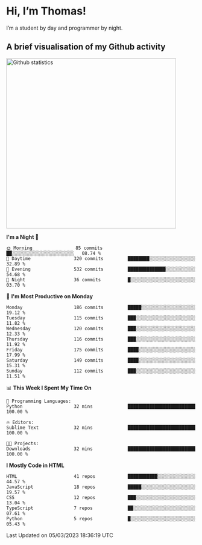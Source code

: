 # Hi, I’m Thomas!
I’m a student by day and programmer by night.

## A brief visualisation of my Github activity

<img title="My Github statistics" alt="Github statistics" width="450px" src="https://github-readme-stats.vercel.app/api?username=thomasrettig&show_icons=true&include_all_commits=true&count_private=true&&hide=issues&theme=tokyonight&border_radius=6px"/>

<!--START_SECTION:waka-->
**I'm a Night 🦉** 

```text
🌞 Morning                85 commits          ██░░░░░░░░░░░░░░░░░░░░░░░   08.74 % 
🌆 Daytime                320 commits         ████████░░░░░░░░░░░░░░░░░   32.89 % 
🌃 Evening                532 commits         ██████████████░░░░░░░░░░░   54.68 % 
🌙 Night                  36 commits          █░░░░░░░░░░░░░░░░░░░░░░░░   03.70 % 
```
📅 **I'm Most Productive on Monday** 

```text
Monday                   186 commits         █████░░░░░░░░░░░░░░░░░░░░   19.12 % 
Tuesday                  115 commits         ███░░░░░░░░░░░░░░░░░░░░░░   11.82 % 
Wednesday                120 commits         ███░░░░░░░░░░░░░░░░░░░░░░   12.33 % 
Thursday                 116 commits         ███░░░░░░░░░░░░░░░░░░░░░░   11.92 % 
Friday                   175 commits         ████░░░░░░░░░░░░░░░░░░░░░   17.99 % 
Saturday                 149 commits         ████░░░░░░░░░░░░░░░░░░░░░   15.31 % 
Sunday                   112 commits         ███░░░░░░░░░░░░░░░░░░░░░░   11.51 % 
```


📊 **This Week I Spent My Time On** 

```text
💬 Programming Languages: 
Python                   32 mins             █████████████████████████   100.00 % 

🔥 Editors: 
Sublime Text             32 mins             █████████████████████████   100.00 % 

🐱‍💻 Projects: 
Downloads                32 mins             █████████████████████████   100.00 % 
```

**I Mostly Code in HTML** 

```text
HTML                     41 repos            ███████████░░░░░░░░░░░░░░   44.57 % 
JavaScript               18 repos            █████░░░░░░░░░░░░░░░░░░░░   19.57 % 
CSS                      12 repos            ███░░░░░░░░░░░░░░░░░░░░░░   13.04 % 
TypeScript               7 repos             ██░░░░░░░░░░░░░░░░░░░░░░░   07.61 % 
Python                   5 repos             █░░░░░░░░░░░░░░░░░░░░░░░░   05.43 % 
```




 Last Updated on 05/03/2023 18:36:19 UTC
<!--END_SECTION:waka-->
